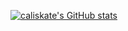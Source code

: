 [![caliskate's GitHub stats](https://github-readme-stats.vercel.app/api?username=caliskate)](https://github.com/anuraghazra/github-readme-stats)
